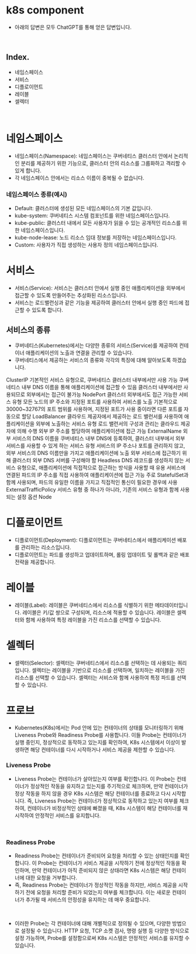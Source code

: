 # k8s component

- 아래의 답변은 모두 ChatGPT를 통해 얻은 답변입니다.

<br>

## Index.

- 네임스페이스
- 서비스
- 디플로이먼트
- 레이블
- 셀렉터

<br>

# 네임스페이스

- 네임스페이스(Namespace): 네임스페이스는 쿠버네티스 클러스터 안에서 논리적인 분리를 제공하기 위한 기능으로, 클러스터 안의 리소스를 그룹화하고 격리할 수 있게 합니다. 
- 각 네임스페이스 안에서는 리소스 이름이 중복될 수 없습니다.

### 네임스페이스 종류(예시)

- Default: 클러스터에 생성된 모든 네임스페이스의 기본 값입니다.
- kube-system: 쿠버네티스 시스템 컴포넌트를 위한 네임스페이스입니다.
- kube-public: 클러스터 내에서 모든 사용자가 읽을 수 있는 공개적인 리소스를 위한 네임스페이스입니다.
- kube-node-lease: 노드 리소스 임대 정보를 저장하는 네임스페이스입니다.
- Custom: 사용자가 직접 생성하는 사용자 정의 네임스페이스입니다.

# 서비스

- 서비스(Service): 서비스는 클러스터 안에서 실행 중인 애플리케이션을 외부에서 접근할 수 있도록 만들어주는 추상화된 리소스입니다. 
- 서비스는 로드밸런싱과 같은 기능을 제공하여 클러스터 안에서 실행 중인 파드에 접근할 수 있도록 합니다.



## 서비스의 종류

- 쿠버네티스(Kubernetes)에서는 다양한 종류의 서비스(Service)를 제공하여 컨테이너 애플리케이션의 노출과 연결을 관리할 수 있습니다. 
- 쿠버네티스에서 제공하는 서비스의 종류와 각각의 특징에 대해 알아보도록 하겠습니다.

ClusterIP
기본적인 서비스 유형으로, 쿠버네티스 클러스터 내부에서만 사용 가능
쿠버네티스 내부 DNS 이름을 통해 애플리케이션에 접근할 수 있음
클러스터 내부에서만 사용되므로 외부에서는 접근이 불가능
NodePort
클러스터 외부에서도 접근 가능한 서비스 유형
모든 노드의 IP 주소와 지정된 포트를 사용하여 서비스를 노출
기본적으로 30000~32767의 포트 범위를 사용하며, 지정된 포트가 사용 중이라면 다른 포트를 자동으로 할당
LoadBalancer
클라우드 제공자에서 제공하는 로드 밸런서를 사용하여 애플리케이션을 외부에 노출하는 서비스 유형
로드 밸런서의 구성과 관리는 클라우드 제공자에 의해 수행
외부 IP 주소를 할당하여 애플리케이션에 접근 가능
ExternalName
외부 서비스의 DNS 이름을 쿠버네티스 내부 DNS에 등록하여, 클러스터 내부에서 외부 서비스를 사용할 수 있게 하는 서비스 유형
서비스의 IP 주소나 포트를 관리하지 않고, 외부 서비스의 DNS 이름만을 가지고 애플리케이션에 노출
외부 서비스에 접근하기 위해 클러스터 외부 DNS 서버를 구성해야 함
Headless
DNS 레코드를 생성하지 않는 서비스 유형으로, 애플리케이션에 직접적으로 접근하는 방식을 사용할 때 유용
서비스에 연결된 파드의 IP 주소를 직접 사용하여 애플리케이션에 접근 가능
주로 StatefulSet과 함께 사용되며, 파드의 유일한 이름을 가지고 직접적인 통신이 필요한 경우에 사용
ExternalTrafficPolicy
서비스 유형 중 하나가 아니라, 기존의 서비스 유형과 함께 사용되는 설정 옵션
Node


# 디플로이먼트

- 디플로이먼트(Deployment): 디플로이먼트는 쿠버네티스에서 애플리케이션 배포를 관리하는 리소스입니다. 
- 디플로이먼트는 파드를 생성하고 업데이트하며, 롤링 업데이트 및 롤백과 같은 배포 전략을 제공합니다.

# 레이블

- 레이블(Label): 레이블은 쿠버네티스에서 리소스를 식별하기 위한 메타데이터입니다. 레이블은 키/값 쌍으로 구성되며, 리소스에 적용할 수 있습니다. 레이블은 셀렉터와 함께 사용하여 특정 레이블을 가진 리소스를 선택할 수 있습니다.

# 셀렉터

- 셀렉터(Selector): 셀렉터는 쿠버네티스에서 리소스를 선택하는 데 사용되는 쿼리입니다. 셀렉터는 레이블을 기반으로 리소스를 선택하며, 일치하는 레이블을 가진 리소스를 선택할 수 있습니다. 셀렉터는 서비스와 함께 사용하여 특정 파드를 선택할 수 있습니다.



# 프로브

- Kubernetes(K8s)에서는 Pod 안에 있는 컨테이너의 상태를 모니터링하기 위해 Liveness Probe와 Readiness Probe를 사용합니다. 이들 Probe는 컨테이너가 실행 중인지, 정상적으로 동작하고 있는지를 확인하여, K8s 시스템에서 이상이 발생하면 해당 컨테이너를 다시 시작하거나 서비스 제공을 제한할 수 있습니다.

### Liveness Probe

- Liveness Probe는 컨테이너가 살아있는지 여부를 확인합니다. 이 Probe는 컨테이너가 정상적인 작동을 유지하고 있는지를 주기적으로 체크하며, 만약 컨테이너가 정상 작동을 하지 않을 경우 K8s 시스템은 해당 컨테이너를 종료하고 다시 시작합니다.
즉, Liveness Probe는 컨테이너가 정상적으로 동작하고 있는지 여부를 체크하여, 컨테이너가 비정상적인 상태에 빠졌을 때, K8s 시스템이 해당 컨테이너를 재시작하여 안정적인 서비스를 유지합니다.

<br>

### Readiness Probe

- Readiness Probe는 컨테이너가 준비되어 요청을 처리할 수 있는 상태인지를 확인합니다. 이 Probe는 컨테이너가 서비스 제공을 시작하기 전에 정상적인 작동을 확인하며, 만약 컨테이너가 아직 준비되지 않은 상태라면 K8s 시스템은 해당 컨테이너에 대한 요청을 거부합니다.
- 즉, Readiness Probe는 컨테이너가 정상적인 작동을 하지만, 서비스 제공을 시작하기 전에 요청을 처리할 준비가 되었는지 여부를 체크합니다. 이는 새로운 컨테이너가 추가될 때 서비스의 안정성을 유지하는 데 매우 중요합니다.

<br>

- 이러한 Probe는 각 컨테이너에 대해 개별적으로 정의될 수 있으며, 다양한 방법으로 설정될 수 있습니다. HTTP 요청, TCP 소켓 검사, 명령 실행 등 다양한 방식으로 설정 가능하며, Probe를 설정함으로써 K8s 시스템은 안정적인 서비스를 유지할 수 있습니다.